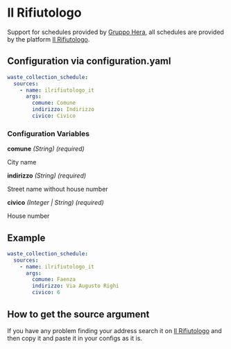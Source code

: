 # Il Rifiutologo

Support for schedules provided by [Gruppo Hera](https://www.gruppohera.it/offerte-e-servizi/casa/ambiente), all schedules are provided by the platform [Il Rifiutologo](https://www.ilrifiutologo.it/casa_rifiutologo).

## Configuration via configuration.yaml

```yaml
waste_collection_schedule:
  sources:
    - name: ilrifiutologo_it
      args:
        comune: Comune
        indirizzo: Indirizzo
        civico: Civico
```

### Configuration Variables

**comune**
*(String) (required)*

City name

**indirizzo**
*(String) (required)*

Street name without house number

**civico**
*(Integer | String) (required)*

House number

## Example

```yaml
waste_collection_schedule:
  sources:
    - name: ilrifiutologo_it
      args:
        comune: Faenza
        indirizzo: Via Augusto Righi
        civico: 6
```

## How to get the source argument

If you have any problem finding your address search it on [Il Rifiutologo](https://www.ilrifiutologo.it/casa_rifiutologo) and then copy it and paste it in your configs as it is.
